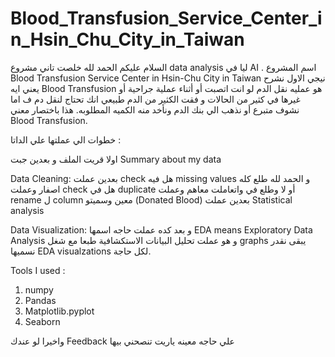 # Blood_Transfusion_Service_Center_in_Hsin_Chu_City_in_Taiwan

السلام عليكم
الحمد لله خلصت تاني مشروع data analysis ليا في AI .
اسم المشروع Blood Transfusion Service Center in Hsin-Chu City in Taiwan
نيجي الاول نشرح يعني ايه Blood Transfusion هو عمليه نقل الدم لو انت اتصبت أو أثناء عملية جراحية أو غيرها في كثير من الحالات و فقت الكثير من الدم طبيعي انك تحتاج لنقل دم ف اما نشوف متبرع أو نذهب الي بنك الدم ونأخد منه الكميه المطلوبه.
هذا باختصار معني Blood Transfusion.

خطوات الي عملتها علي الداتا :

اولا قريت الملف و بعدين جبت  Summary about my data

Data Cleaning:
بعدين عملت check هل فيه missing values   و الحمد لله طلع كله اصفار 
وعملت check هل في duplicate أو لا وطلع في واتعاملت معاهم 
وعملت rename ل column معين وسميتو (Donated Blood)
بعدين عملت Statistical analysis 

Data Visualization:
و بعد كده عملت حاجه اسمها EDA means Exploratory Data Analysis
و هو عملت تحليل البيانات الاستكشافية طبعا مع شغل graphs يبقى نقدر نسميها
EDA visualzations
لكل حاجة.

Tools I used  :
1) numpy
2) Pandas
3) Matplotlib.pyplot
4) Seaborn


واخيرا لو عندك Feedback علي حاجه معينه ياريت تنصحني بيها
